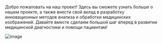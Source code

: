 Добро пожаловать на наш проект! Здесь вы сможете узнать больше о нашем проекте, а также внести свой вклад в разработку инновационных методов анализа и обработки медицинских изображений. Давайте вместе сделаем большой шаг вперед в развитии медицинской диагностики и помощи пациентам!

![image](https://github.com/Maksiz03/ppCell/assets/92305927/e729a873-4f28-4bf2-90fb-8316215f2c51)
